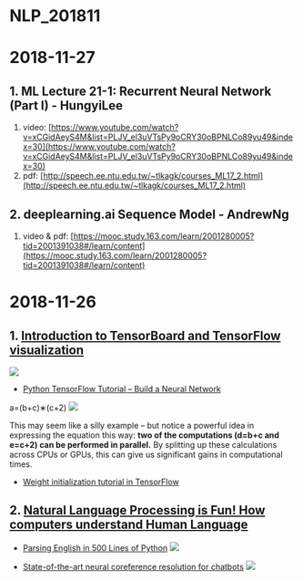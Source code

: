 # NLP_201811

# 2018-11-27

## 1. ML Lecture 21-1: Recurrent Neural Network (Part I) - HungyiLee

1. video: [https://www.youtube.com/watch?v=xCGidAeyS4M&list=PLJV_el3uVTsPy9oCRY30oBPNLCo89yu49&index=30](https://www.youtube.com/watch?v=xCGidAeyS4M&list=PLJV_el3uVTsPy9oCRY30oBPNLCo89yu49&index=30)
2. pdf: [http://speech.ee.ntu.edu.tw/~tlkagk/courses_ML17_2.html](http://speech.ee.ntu.edu.tw/~tlkagk/courses_ML17_2.html)

## 2. deeplearning.ai Sequence Model - AndrewNg

1. video & pdf: [https://mooc.study.163.com/learn/2001280005?tid=2001391038#/learn/content](https://mooc.study.163.com/learn/2001280005?tid=2001391038#/learn/content)

# 2018-11-26

## 1. [Introduction to TensorBoard and TensorFlow visualization](http://adventuresinmachinelearning.com/introduction-to-tensorboard-and-tensorflow-visualization/)

![](http://adventuresinmachinelearning.com/wp-content/uploads/2017/03/TensorFlow-data-flow-graph.gif)

- [Python TensorFlow Tutorial – Build a Neural Network](http://adventuresinmachinelearning.com/python-tensorflow-tutorial/)

a=(b+c)∗(c+2)
![](http://adventuresinmachinelearning.com/wp-content/uploads/2017/03/Simple-graph-example.png)

This may seem like a silly example – but notice a powerful idea in expressing the equation this way: **two of the computations (d=b+c and e=c+2) can be performed in parallel.**  By splitting up these calculations across CPUs or GPUs, this can give us significant gains in computational times.


- [Weight initialization tutorial in TensorFlow](http://adventuresinmachinelearning.com/weight-initialization-tutorial-tensorflow/)

## 2. [Natural Language Processing is Fun! How computers understand Human Language](https://medium.com/@ageitgey/natural-language-processing-is-fun-9a0bff37854e)
  
- [Parsing English in 500 Lines of Python](https://explosion.ai/blog/parsing-english-in-python)
![](https://cdn-images-1.medium.com/max/800/1*onc_4Mnq2L7cetMAowYAbA.png)

- [State-of-the-art neural coreference resolution for chatbots](https://medium.com/huggingface/state-of-the-art-neural-coreference-resolution-for-chatbots-3302365dcf30)
![](https://cdn-images-1.medium.com/max/800/1*vGPbWiJqQA65GlwcOYtbKQ.png)
